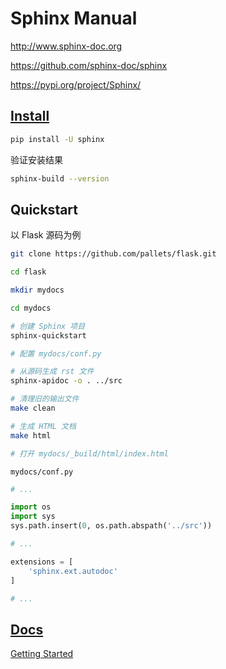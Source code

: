 # Sphinx Manual

<http://www.sphinx-doc.org>

<https://github.com/sphinx-doc/sphinx>

<https://pypi.org/project/Sphinx/>

## [Install](http://www.sphinx-doc.org/en/master/usage/installation.html)

```bash
pip install -U sphinx
```

验证安装结果

```bash
sphinx-build --version
```

## Quickstart

以 Flask 源码为例

```bash
git clone https://github.com/pallets/flask.git

cd flask

mkdir mydocs

cd mydocs

# 创建 Sphinx 项目
sphinx-quickstart

# 配置 mydocs/conf.py

# 从源码生成 rst 文件
sphinx-apidoc -o . ../src

# 清理旧的输出文件
make clean

# 生成 HTML 文档
make html

# 打开 mydocs/_build/html/index.html
```

`mydocs/conf.py`

```py
# ...

import os
import sys
sys.path.insert(0, os.path.abspath('../src'))

# ...

extensions = [
    'sphinx.ext.autodoc'
]

# ...
```

## [Docs](http://www.sphinx-doc.org/en/master/contents.html)

[Getting Started](http://www.sphinx-doc.org/en/master/usage/quickstart.html)
